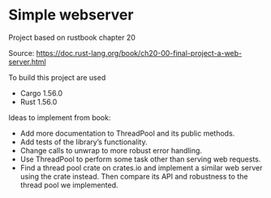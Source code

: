 # Simple webserver

Project based on rustbook chapter 20

Source: https://doc.rust-lang.org/book/ch20-00-final-project-a-web-server.html

To build this project are used
 - Cargo 1.56.0
 - Rust 1.56.0


Ideas to implement from book:

- Add more documentation to ThreadPool and its public methods.
- Add tests of the library’s functionality.
- Change calls to unwrap to more robust error handling.
- Use ThreadPool to perform some task other than serving web requests.
- Find a thread pool crate on crates.io and implement a similar web server using the crate instead. Then compare its API and robustness to the thread pool we implemented.

